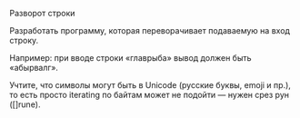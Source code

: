 Разворот строки

Разработать программу, которая переворачивает подаваемую на вход строку.

Например: при вводе строки «главрыба» вывод должен быть «абырвалг».

Учтите, что символы могут быть в Unicode (русские буквы, emoji и пр.), то есть просто iterating по байтам может не подойти — нужен срез рун ([]rune).
